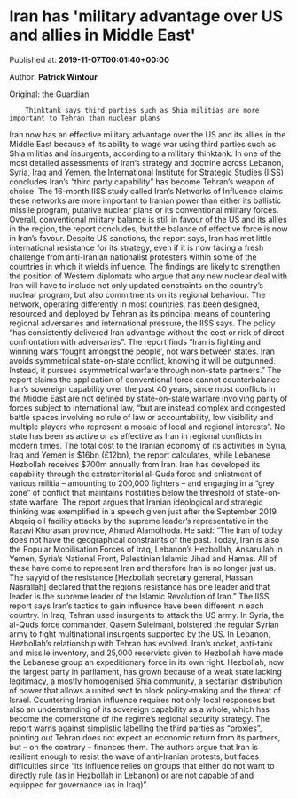 
# Iran has 'military advantage over US and allies in Middle East'

Published at: **2019-11-07T00:01:40+00:00**

Author: **Patrick Wintour**

Original: [the Guardian](https://www.theguardian.com/world/2019/nov/07/iran-has-military-advantage-over-us-and-allies-in-middle-east)


        Thinktank says third parties such as Shia militias are more important to Tehran than nuclear plans
      
Iran now has an effective military advantage over the US and its allies in the Middle East because of its ability to wage war using third parties such as Shia militias and insurgents, according to a military thinktank.
In one of the most detailed assessments of Iran’s strategy and doctrine across Lebanon, Syria, Iraq and Yemen, the International Institute for Strategic Studies (IISS) concludes Iran’s “third party capability” has become Tehran’s weapon of choice.
The 16-month IISS study called Iran’s Networks of Influence claims these networks are more important to Iranian power than either its ballistic missile program, putative nuclear plans or its conventional military forces.
Overall, conventional military balance is still in favour of the US and its allies in the region, the report concludes, but the balance of effective force is now in Iran’s favour.
Despite US sanctions, the report says, Iran has met little international resistance for its strategy, even if it is now facing a fresh challenge from anti-Iranian nationalist protesters within some of the countries in which it wields influence. The findings are likely to strengthen the position of Western diplomats who argue that any new nuclear deal with Iran will have to include not only updated constraints on the country’s nuclear program, but also commitments on its regional behaviour.
The network, operating differently in most countries, has been designed, resourced and deployed by Tehran as its principal means of countering regional adversaries and international pressure, the IISS says. The policy “has consistently delivered Iran advantage without the cost or risk of direct confrontation with adversaries”.
The report finds “Iran is fighting and winning wars ‘fought amongst the people’, not wars between states. Iran avoids symmetrical state-on-state conflict, knowing it will be outgunned. Instead, it pursues asymmetrical warfare through non-state partners.”
The report claims the application of conventional force cannot counterbalance Iran’s sovereign capability over the past 40 years, since most conflicts in the Middle East are not defined by state-on-state warfare involving parity of forces subject to international law, “but are instead complex and congested battle spaces involving no rule of law or accountability, low visibility and multiple players who represent a mosaic of local and regional interests”.
No state has been as active or as effective as Iran in regional conflicts in modern times. The total cost to the Iranian economy of its activities in Syria, Iraq and Yemen is $16bn (£12bn), the report calculates, while Lebanese Hezbollah receives $700m annually from Iran.
Iran has developed its capability through the extraterritorial al-Quds force and enlistment of various militia – amounting to 200,000 fighters – and engaging in a “grey zone” of conflict that maintains hostilities below the threshold of state-on-state warfare.
The report argues that Iranian ideological and strategic thinking was exemplified in a speech given just after the September 2019 Abqaiq oil facility attacks by the supreme leader’s representative in the Razavi Khorasan province, Ahmad Alamolhoda.
He said: “The Iran of today does not have the geographical constraints of the past. Today, Iran is also the Popular Mobilisation Forces of Iraq, Lebanon’s Hezbollah, Ansarullah in Yemen, Syria’s National Front, Palestinian Islamic Jihad and Hamas. All of these have come to represent Iran and therefore Iran is no longer just us. The sayyid of the resistance [Hezbollah secretary general, Hassan Nasrallah] declared that the region’s resistance has one leader and that leader is the supreme leader of the Islamic Revolution of Iran.”
The IISS report says Iran’s tactics to gain influence have been different in each country.
In Iraq, Tehran used insurgents to attack the US army. In Syria, the al-Quds force commander, Qasem Suleimani, bolstered the regular Syrian army to fight multinational insurgents supported by the US.
In Lebanon, Hezbollah’s relationship with Tehran has evolved. Iran’s rocket, anti-tank and missile inventory, and 25,000 reservists given to Hezbollah have made the Lebanese group an expeditionary force in its own right.
Hezbollah, now the largest party in parliament, has grown because of a weak state lacking legitimacy, a mostly homogenised Shia community, a sectarian distribution of power that allows a united sect to block policy-making and the threat of Israel.
Countering Iranian influence requires not only local responses but also an understanding of its sovereign capability as a whole, which has become the cornerstone of the regime’s regional security strategy.
The report warns against simplistic labelling the third parties as “proxies”, pointing out Tehran does not expect an economic return from its partners, but – on the contrary – finances them.
The authors argue that Iran is resilient enough to resist the wave of anti-Iranian protests, but faces difficulties since “its influence relies on groups that either do not want to directly rule (as in Hezbollah in Lebanon) or are not capable of and equipped for governance (as in Iraq)”.
